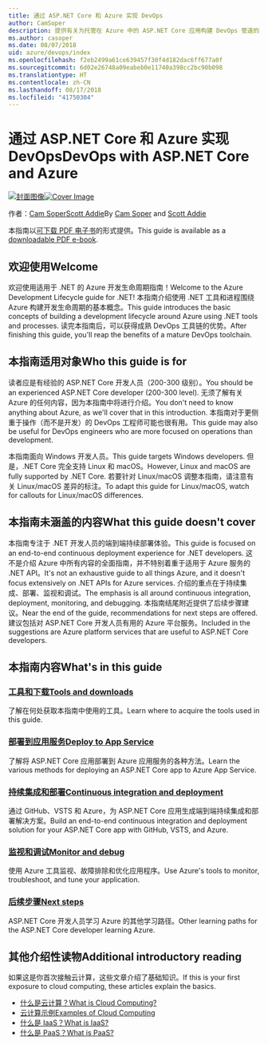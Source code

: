 ```yaml
---
title: 通过 ASP.NET Core 和 Azure 实现 DevOps
author: CamSoper
description: 提供有关为托管在 Azure 中的 ASP.NET Core 应用构建 DevOps 管道的端到端指导的指南。
ms.author: casoper
ms.date: 08/07/2018
uid: azure/devops/index
ms.openlocfilehash: f2eb2499a61ce639457f30f4d182dac6ff677a0f
ms.sourcegitcommit: 6d02e26748a09eabeb0e11740a398cc2bc90b098
ms.translationtype: HT
ms.contentlocale: zh-CN
ms.lasthandoff: 08/17/2018
ms.locfileid: "41750304"
---
```

# <a name="devops-with-aspnet-core-and-azure"></a><span data-ttu-id="8b4db-103">通过 ASP.NET Core 和 Azure 实现 DevOps</span><span class="sxs-lookup"><span data-stu-id="8b4db-103">DevOps with ASP.NET Core and Azure</span></span>

<span data-ttu-id="8b4db-104">[![封面图像](./media/cover-large.png)](https://aka.ms/devopsbook)</span><span class="sxs-lookup"><span data-stu-id="8b4db-104">[![Cover Image](./media/cover-large.png)](https://aka.ms/devopsbook)</span></span>

<span data-ttu-id="8b4db-105">作者：[Cam Soper](https://twitter.com/camsoper)[Scott Addie](https://twitter.com/scottaddie)</span><span class="sxs-lookup"><span data-stu-id="8b4db-105">By [Cam Soper](https://twitter.com/camsoper) and [Scott Addie](https://twitter.com/scottaddie)</span></span>

<span data-ttu-id="8b4db-106">本指南以[可下载 PDF 电子书](https://aka.ms/devopsbook)的形式提供。</span><span class="sxs-lookup"><span data-stu-id="8b4db-106">This guide is available as a [downloadable PDF e-book](https://aka.ms/devopsbook).</span></span>

## <a name="welcome"></a><span data-ttu-id="8b4db-107">欢迎使用</span><span class="sxs-lookup"><span data-stu-id="8b4db-107">Welcome</span></span> 

<span data-ttu-id="8b4db-108">欢迎使用适用于 .NET 的 Azure 开发生命周期指南！</span><span class="sxs-lookup"><span data-stu-id="8b4db-108">Welcome to the Azure Development Lifecycle guide for .NET!</span></span> <span data-ttu-id="8b4db-109">本指南介绍使用 .NET 工具和进程围绕 Azure 构建开发生命周期的基本概念。</span><span class="sxs-lookup"><span data-stu-id="8b4db-109">This guide introduces the basic concepts of building a development lifecycle around Azure using .NET tools and processes.</span></span> <span data-ttu-id="8b4db-110">读完本指南后，可以获得成熟 DevOps 工具链的优势。</span><span class="sxs-lookup"><span data-stu-id="8b4db-110">After finishing this guide, you'll reap the benefits of a mature DevOps toolchain.</span></span>

## <a name="who-this-guide-is-for"></a><span data-ttu-id="8b4db-111">本指南适用对象</span><span class="sxs-lookup"><span data-stu-id="8b4db-111">Who this guide is for</span></span>

<span data-ttu-id="8b4db-112">读者应是有经验的 ASP.NET Core 开发人员（200-300 级别）。</span><span class="sxs-lookup"><span data-stu-id="8b4db-112">You should be an experienced ASP.NET Core developer (200-300 level).</span></span> <span data-ttu-id="8b4db-113">无须了解有关 Azure 的任何内容，因为本指南中将进行介绍。</span><span class="sxs-lookup"><span data-stu-id="8b4db-113">You don't need to know anything about Azure, as we'll cover that in this introduction.</span></span> <span data-ttu-id="8b4db-114">本指南对于更侧重于操作（而不是开发）的 DevOps 工程师可能也很有用。</span><span class="sxs-lookup"><span data-stu-id="8b4db-114">This guide may also be useful for DevOps engineers who are more focused on operations than development.</span></span>

<span data-ttu-id="8b4db-115">本指南面向 Windows 开发人员。</span><span class="sxs-lookup"><span data-stu-id="8b4db-115">This guide targets Windows developers.</span></span> <span data-ttu-id="8b4db-116">但是，.NET Core 完全支持 Linux 和 macOS。</span><span class="sxs-lookup"><span data-stu-id="8b4db-116">However, Linux and macOS are fully supported by .NET Core.</span></span> <span data-ttu-id="8b4db-117">若要针对 Linux/macOS 调整本指南，请注意有关 Linux/macOS 差异的标注。</span><span class="sxs-lookup"><span data-stu-id="8b4db-117">To adapt this guide for Linux/macOS, watch for callouts for Linux/macOS differences.</span></span>

## <a name="what-this-guide-doesnt-cover"></a><span data-ttu-id="8b4db-118">本指南未涵盖的内容</span><span class="sxs-lookup"><span data-stu-id="8b4db-118">What this guide doesn't cover</span></span>

<span data-ttu-id="8b4db-119">本指南专注于 .NET 开发人员的端到端持续部署体验。</span><span class="sxs-lookup"><span data-stu-id="8b4db-119">This guide is focused on an end-to-end continuous deployment experience for .NET developers.</span></span> <span data-ttu-id="8b4db-120">这不是介绍 Azure 中所有内容的全面指南，并不特别着重于适用于 Azure 服务的 .NET API。</span><span class="sxs-lookup"><span data-stu-id="8b4db-120">It's not an exhaustive guide to all things Azure, and it doesn't focus extensively on .NET APIs for Azure services.</span></span> <span data-ttu-id="8b4db-121">介绍的重点在于持续集成、部署、监视和调试。</span><span class="sxs-lookup"><span data-stu-id="8b4db-121">The emphasis is all around continuous integration, deployment, monitoring, and debugging.</span></span> <span data-ttu-id="8b4db-122">本指南结尾附近提供了后续步骤建议。</span><span class="sxs-lookup"><span data-stu-id="8b4db-122">Near the end of the guide, recommendations for next steps are offered.</span></span> <span data-ttu-id="8b4db-123">建议包括对 ASP.NET Core 开发人员有用的 Azure 平台服务。</span><span class="sxs-lookup"><span data-stu-id="8b4db-123">Included in the suggestions are Azure platform services that are useful to ASP.NET Core developers.</span></span>

## <a name="whats-in-this-guide"></a><span data-ttu-id="8b4db-124">本指南内容</span><span class="sxs-lookup"><span data-stu-id="8b4db-124">What's in this guide</span></span>

### <a name="tools-and-downloadsxrefazuredevopstools-and-downloads"></a>[<span data-ttu-id="8b4db-125">工具和下载</span><span class="sxs-lookup"><span data-stu-id="8b4db-125">Tools and downloads</span></span>](xref:azure/devops/tools-and-downloads)

<span data-ttu-id="8b4db-126">了解在何处获取本指南中使用的工具。</span><span class="sxs-lookup"><span data-stu-id="8b4db-126">Learn where to acquire the tools used in this guide.</span></span>

### <a name="deploy-to-app-servicexrefazuredevopsdeploy-to-app-service"></a>[<span data-ttu-id="8b4db-127">部署到应用服务</span><span class="sxs-lookup"><span data-stu-id="8b4db-127">Deploy to App Service</span></span>](xref:azure/devops/deploy-to-app-service)

<span data-ttu-id="8b4db-128">了解将 ASP.NET Core 应用部署到 Azure 应用服务的各种方法。</span><span class="sxs-lookup"><span data-stu-id="8b4db-128">Learn the various methods for deploying an ASP.NET Core app to Azure App Service.</span></span>

### <a name="continuous-integration-and-deploymentxrefazuredevopscicd"></a>[<span data-ttu-id="8b4db-129">持续集成和部署</span><span class="sxs-lookup"><span data-stu-id="8b4db-129">Continuous integration and deployment</span></span>](xref:azure/devops/cicd)

<span data-ttu-id="8b4db-130">通过 GitHub、VSTS 和 Azure，为 ASP.NET Core 应用生成端到端持续集成和部署解决方案。</span><span class="sxs-lookup"><span data-stu-id="8b4db-130">Build an end-to-end continuous integration and deployment solution for your ASP.NET Core app with GitHub, VSTS, and Azure.</span></span>

### <a name="monitor-and-debugxrefazuredevopsmonitor"></a>[<span data-ttu-id="8b4db-131">监视和调试</span><span class="sxs-lookup"><span data-stu-id="8b4db-131">Monitor and debug</span></span>](xref:azure/devops/monitor)

<span data-ttu-id="8b4db-132">使用 Azure 工具监视、故障排除和优化应用程序。</span><span class="sxs-lookup"><span data-stu-id="8b4db-132">Use Azure's tools to monitor, troubleshoot, and tune your application.</span></span>

### <a name="next-stepsxrefazuredevopsnext-steps"></a>[<span data-ttu-id="8b4db-133">后续步骤</span><span class="sxs-lookup"><span data-stu-id="8b4db-133">Next steps</span></span>](xref:azure/devops/next-steps)

<span data-ttu-id="8b4db-134">ASP.NET Core 开发人员学习 Azure 的其他学习路径。</span><span class="sxs-lookup"><span data-stu-id="8b4db-134">Other learning paths for the ASP.NET Core developer learning Azure.</span></span>

## <a name="additional-introductory-reading"></a><span data-ttu-id="8b4db-135">其他介绍性读物</span><span class="sxs-lookup"><span data-stu-id="8b4db-135">Additional introductory reading</span></span>

<span data-ttu-id="8b4db-136">如果这是你首次接触云计算，这些文章介绍了基础知识。</span><span class="sxs-lookup"><span data-stu-id="8b4db-136">If this is your first exposure to cloud computing, these articles explain the basics.</span></span>

* [<span data-ttu-id="8b4db-137">什么是云计算？</span><span class="sxs-lookup"><span data-stu-id="8b4db-137">What is Cloud Computing?</span></span>](https://azure.microsoft.com/overview/what-is-cloud-computing/)
* [<span data-ttu-id="8b4db-138">云计算示例</span><span class="sxs-lookup"><span data-stu-id="8b4db-138">Examples of Cloud Computing</span></span>](https://azure.microsoft.com/overview/examples-of-cloud-computing/)
* [<span data-ttu-id="8b4db-139">什么是 IaaS？</span><span class="sxs-lookup"><span data-stu-id="8b4db-139">What is IaaS?</span></span>](https://azure.microsoft.com/overview/what-is-iaas/)
* [<span data-ttu-id="8b4db-140">什么是 PaaS？</span><span class="sxs-lookup"><span data-stu-id="8b4db-140">What is PaaS?</span></span>](https://azure.microsoft.com/overview/what-is-paas/)
